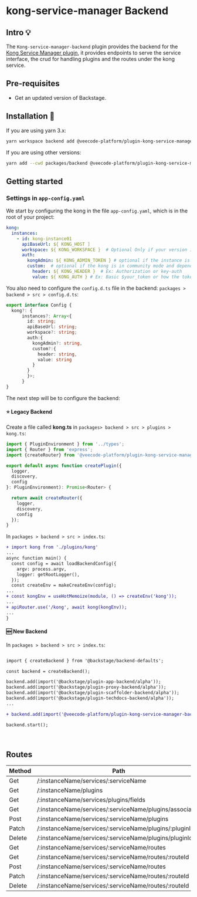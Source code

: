 # kong-service-manager Backend

## Intro 💡

The `Kong-service-manager-backend` plugin provides the backend for the [Kong Service Manager plugin](https://github.com/veecode-platform/platform-backstage-plugins/tree/master/plugins/kong-service-manager),
it provides endpoints to serve the service interface, the crud for handling plugins and the routes under the kong service.

## Pre-requisites

- Get an updated version of Backstage.
  

## Installation 🔧


If you are using yarn 3.x:

```bash
yarn workspace backend add @veecode-platform/plugin-kong-service-manager-backend
```

If you are using other versions:

```bash
yarn add --cwd packages/backend @veecode-platform/plugin-kong-service-manager-backend
```


## Getting started

### Settings in `app-config.yaml`

We start by configuring the kong in the file `app-config.yaml`, which is in the root of your project:

```yaml
kong:
  instances:
    - id: kong-instance01
      apiBaseUrl: ${ KONG_HOST ]
      workspace: ${ KONG_WORKSPACE }  # Optional Only if your version is enterprise
      auth:
        kongAdmin: ${ KONG_ADMIN_TOKEN } # optional if the instance is enterprise
        custom:  # optional if the kong is in community mode and depending on the authentication used
          header: ${ KONG_HEADER }  # Ex: Authorization or key-auth
          value: ${ KONG_AUTH } # Ex: Basic $your_token or how the token is added depending on the approach
   ```

You also need to configure the `config.d.ts` file in the backend:
`packages > backend > src > config.d.ts`:

```ts
export interface Config {
  kong?: {
      instances?: Array<{
        id: string;
        apiBaseUrl: string;
        workspace?: string;
        auth:{
          kongAdmin?: string,
          custom?:{
            header: string,
            value: string
          }
        }
        }>;
      }
}
```


The next step will be to configure the backend:

#### ⭐ Legacy Backend

Create a file called **kong.ts** in `packages> backend > src > plugins > kong.ts`:

```ts
import { PluginEnvironment } from '../types';
import { Router } from 'express';
import {createRouter} from '@veecode-platform/plugin-kong-service-manager-backend';

export default async function createPlugin({
  logger,
  discovery,
  config
}: PluginEnvironment): Promise<Router> {

  return await createRouter({
    logger,
    discovery,
    config
  });
}
```
In `packages > backend > src > index.ts`:

```diff
+ import kong from './plugins/kong'
...
async function main() {
  const config = await loadBackendConfig({
    argv: process.argv,
    logger: getRootLogger(),
  });
  const createEnv = makeCreateEnv(config);
...
+ const kongEnv = useHotMemoize(module, () => createEnv('kong'));
...
+ apiRouter.use('/kong', await kong(kongEnv));
...
}
```

#### 🆕 New Backend

In `packages > backend > src > index.ts`:

```diff

import { createBackend } from '@backstage/backend-defaults';

const backend = createBackend();

backend.add(import('@backstage/plugin-app-backend/alpha'));
backend.add(import('@backstage/plugin-proxy-backend/alpha'));
backend.add(import('@backstage/plugin-scaffolder-backend/alpha'));
backend.add(import('@backstage/plugin-techdocs-backend/alpha'));
...

+ backend.add(import('@veecode-platform/plugin-kong-service-manager-backend'));

backend.start();
```

<br>


## Routes

| Method | Path                                        | Endpoint                                               |
|--------|---------------------------------------------|--------------------------------------------------------|
| Get    | /:instanceName/services/:serviceName                      | backendBaseUrl/api/kong/:instance/services/:serviceName                               |
| Get    | /:instanceName/plugins              | backendBaseUrl/api/kong/:instance/plugins  |
| Get    | /:instanceName/services/plugins/fields                    | backendBaseUrl/api/kong/services/plugins/fields        |
| Get    | /:instanceName/services/:serviceName/plugins/associated   | backendBaseUrl/api/kong/:instance/services/:serviceName/plugins/associated |
| Post   | /:instanceName/services/:serviceName/plugins              | backendBaseUrl/api/kong/:instance/services/:serviceName/plugins  |
| Patch  | /:instanceName/services/:serviceName/plugins/:pluginId              | backendBaseUrl/api/kong/:instance/services/:serviceName/plugins  |
| Delete | /:instanceName/services/:serviceName/plugins/pluginId              | backendBaseUrl/api/kong/:instance/services/:serviceName/plugins  |
| Get    | /:instanceName/services/:serviceName/routes               | backendBaseUrl/api/kong/:instance/services/:serviceName/routes   |
| Get    | /:instanceName/services/:serviceName/routes/:routeId      | backendBaseUrl/api/kong/:instance/services/:serviceName/routes/:routeId |
| Post   | /:instanceName/services/:serviceName/routes      | backendBaseUrl/api/kong/:instance/services/:serviceName/routes |  
| Patch  | /:instanceName/services/:serviceName/routes/:routeId      | backendBaseUrl/api/kong/:instance/services/:serviceName/routes/:routeId |
| Delete | /:instanceName/services/:serviceName/routes/:routeId      | backendBaseUrl/api/kong/:instanceservices/:serviceName/routes/:routeId |


